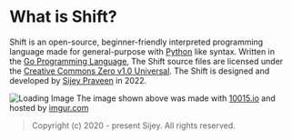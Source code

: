 # What is Shift?

Shift is an open-source, beginner-friendly interpreted programming language made for general-purpose with [Python](https://www.python.org/) like syntax. Written in the [Go Programming Language](https://go.dev/), The Shift source files are licensed under the [Creative Commons Zero v1.0 Universal](https://creativecommons.org/). The Shift is designed and developed by [Sijey Praveen](https://sijey-praveen.github.io/) in 2022.

![Loading Image](https://i.imgur.com/PWApeD1.png)
The image shown above was made with [10015.io](https://10015.io/tools/code-to-image-converter) and hosted by [imgur.com](https://imgur.com)

> Copyright (c) 2020 - present Sijey. All rights reserved.
